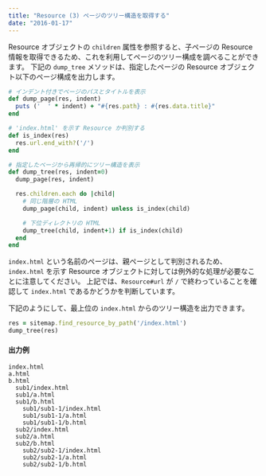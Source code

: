 ```yaml
---
title: "Resource (3) ページのツリー構造を取得する"
date: "2016-01-17"
---
```



Resource オブジェクトの `children` 属性を参照すると、子ページの Resource 情報を取得できるため、これを利用してページのツリー構成を調べることができます。
下記の `dump_tree` メソッドは、指定したページの Resource オブジェクト以下のページ構成を出力します。

```ruby
# インデント付きでページのパスとタイトルを表示
def dump_page(res, indent)
  puts ('  ' * indent) + "#{res.path} : #{res.data.title}"
end

# 'index.html' を示す Resource か判別する
def is_index(res)
  res.url.end_with?('/')
end

# 指定したページから再帰的にツリー構造を表示
def dump_tree(res, indent=0)
  dump_page(res, indent)

  res.children.each do |child|
    # 同じ階層の HTML
    dump_page(child, indent) unless is_index(child)

    # 下位ディレクトリの HTML
    dump_tree(child, indent+1) if is_index(child)
  end
end
```

`index.html` という名前のページは、親ページとして判別されるため、`index.html` を示す Resource オブジェクトに対しては例外的な処理が必要なことに注意してください。
上記では、`Resource#url` が `/` で終わっていることを確認して `index.html` であるかどうかを判断しています。

下記のようにして、最上位の `index.html` からのツリー構造を出力できます。

```ruby
res = sitemap.find_resource_by_path('/index.html')
dump_tree(res)
```

#### 出力例

```
index.html
a.html
b.html
  sub1/index.html
  sub1/a.html
  sub1/b.html
    sub1/sub1-1/index.html
    sub1/sub1-1/a.html
    sub1/sub1-1/b.html
  sub2/index.html
  sub2/a.html
  sub2/b.html
    sub2/sub2-1/index.html
    sub2/sub2-1/a.html
    sub2/sub2-1/b.html
```

